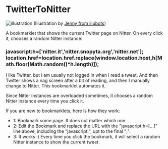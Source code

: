 # TwitterToNitter

![illustration](https://raw.githubusercontent.com/no-gravity/TwitterToNitter/main/illustration.jpg)
(Illustration by [Jenny from illubots](https://www.instagram.com/illubots/))

A bookmarklet that shows the current Twitter page on Nitter. On every click it, chooses a random Nitter instance:

### javascript:h=['nitter.it','nitter.snopyta.org','nitter.net']; location.href=location.href.replace(window.location.host,h[Math.floor(Math.random()*h.length)]);

I like Twitter, but I am usually not logged in when I read a tweet. And then Twitter shows a nag screen after a bit of reading, and then I manually change to Nitter. This bookmarklet automates it.

Since Nitter instances are overloaded sometimes, it chooses a random Nitter instance every time you click it.

If you are new to bookmarklets, here is how they work:

- 1: Bookmark some page. It does not matter which one.
- 2: Edit the Bookmark and replace the URL with the "javascript:h=[...]" line above, including the "javascript:", upt to the final ";".
- 3: It works :) Every time you click the bookmark, it will select a random Nitter instance to show the current tweet.
